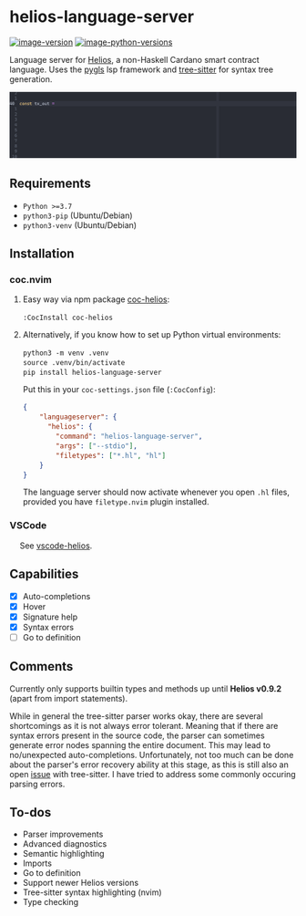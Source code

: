 # helios-language-server

[![image-version](https://img.shields.io/pypi/v/helios-language-server.svg)](https://python.org/pypi/helios-language-server)
[![image-python-versions](https://img.shields.io/badge/python->=3.7-blue)](https://python.org/pypi/helios-language-server)

Language server for <a href="https://github.com/Hyperion-BT/Helios">Helios</a>, a non-Haskell Cardano smart contract language.
Uses the <a href="https://github.com/openlawlibrary/pygls">pygls</a> lsp framework and <a href="https://github.com/tree-sitter/tree-sitter">tree-sitter</a> for syntax tree generation.

![auto-complete](./img/auto-complete.gif)

## Requirements

* `Python >=3.7`
* `python3-pip` (Ubuntu/Debian)
* `python3-venv` (Ubuntu/Debian)

## Installation

### coc.nvim
1. Easy way via npm package <a href="https://github.com/et9797/coc-helios">coc-helios</a>:

    `:CocInstall coc-helios`

2. Alternatively, if you know how to set up Python virtual environments:

    `python3 -m venv .venv` <br>
    `source .venv/bin/activate` <br>
    `pip install helios-language-server`
    
    Put this in your `coc-settings.json` file (`:CocConfig`):
    
    ```json
    {
        "languageserver": {
          "helios": {
            "command": "helios-language-server",
            "args": ["--stdio"],
            "filetypes": ["*.hl", "hl"]
        }
    }
    ```
    The language server should now activate whenever you open `.hl` files, provided you have `filetype.nvim` plugin installed. 

### VSCode

&emsp; See <a href="https://github.com/Et9797/vscode-helios">vscode-helios</a>.

## Capabilities
- [x] Auto-completions
- [x] Hover
- [x] Signature help
- [x] Syntax errors
- [ ] Go to definition

## Comments
Currently only supports builtin types and methods up until **Helios v0.9.2** (apart from import statements).

While in general the tree-sitter parser works okay, there are several shortcomings as it is not always error tolerant. 
Meaning that if there are syntax errors present in the source code, the parser can sometimes generate error nodes spanning the entire document. 
This may lead to no/unexpected auto-completions. Unfortunately, not too much can be done about the parser's error recovery ability at this stage, 
as this is still also an open <a href="https://github.com/tree-sitter/tree-sitter/issues/1870#issuecomment-1248659929">issue</a> with tree-sitter. 
I have tried to address some commonly occuring parsing errors.

## To-dos
- Parser improvements
- Advanced diagnostics
- Semantic highlighting
- Imports
- Go to definition
- Support newer Helios versions
- Tree-sitter syntax highlighting (nvim)
- Type checking
